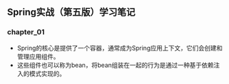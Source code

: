 ## Spring实战（第五版）学习笔记
 
### chapter_01

- Spring的核心是提供了一个容器，通常成为Spring应用上下文，它们会创建和管理应用组件。
- 这些组件也可以称为bean，将bean组装在一起的行为是通过一种基于依赖注入的模式实现的。
